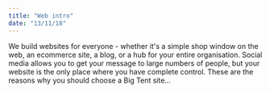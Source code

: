 ```yaml
---
title: "Web intro"
date: "13/11/18"
---
```


We build websites for everyone - whether it's a simple shop window on the web, an ecommerce site, a blog, or a hub for your entire organisation. Social media allows you to get your message to large numbers of people, but your website is the only place where you have complete control. These are the reasons why you should choose a Big Tent site...
